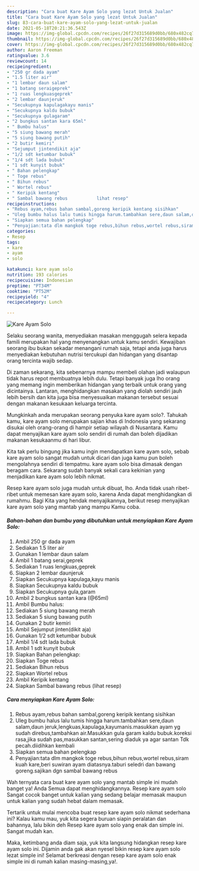 ```yaml
---
description: "Cara buat Kare Ayam Solo yang lezat Untuk Jualan"
title: "Cara buat Kare Ayam Solo yang lezat Untuk Jualan"
slug: 83-cara-buat-kare-ayam-solo-yang-lezat-untuk-jualan
date: 2021-05-18T20:21:36.543Z
image: https://img-global.cpcdn.com/recipes/26f27d315689d0bb/680x482cq70/kare-ayam-solo-foto-resep-utama.jpg
thumbnail: https://img-global.cpcdn.com/recipes/26f27d315689d0bb/680x482cq70/kare-ayam-solo-foto-resep-utama.jpg
cover: https://img-global.cpcdn.com/recipes/26f27d315689d0bb/680x482cq70/kare-ayam-solo-foto-resep-utama.jpg
author: Aaron Freeman
ratingvalue: 3.6
reviewcount: 14
recipeingredient:
- "250 gr dada ayam"
- "1.5 liter air"
- "1 lembar daun salam"
- "1 batang seraigeprek"
- "1 ruas lengkuasgeprek"
- "2 lembar daunjeruk"
- "Secukupnya kapulagakayu manis"
- "Secukupnya kaldu bubuk"
- "Secukupnya gulagaram"
- "2 bungkus santan kara 65ml"
- " Bumbu halus"
- "5 siung bawang merah"
- "5 siung bawang putih"
- "2 butir kemiri"
- "Sejumput jintendikit aja"
- "1/2 sdt ketumbar bubuk"
- "1/4 sdt lada bubuk"
- "1 sdt kunyit bubuk"
- " Bahan pelengkap"
- " Toge rebus"
- " Bihun rebus"
- " Wortel rebus"
- " Keripik kentang"
- " Sambal bawang rebus           lihat resep"
recipeinstructions:
- "Rebus ayam,rebus bahan sambal,goreng keripik kentang sisihkan"
- "Uleg bumbu halus lalu tumis hingga harum.tambahkan sere,daun salam,daun jeruk,lengkuas,kapulaga,kayumanis.masukkan ayam yg sudah direbus,tambahkan air.Masukkan gula garam kaldu bubuk.koreksi rasa,jika sudah pas,masukkan santan,sering diaduk ya agar santan Tdk pecah.diidihkan kembali"
- "Siapkan semua bahan pelengkap"
- "Penyajian:tata dlm mangkok toge rebus,bihun rebus,wortel rebus,siram kuah kare,beri suwiran ayam diatasnya.taburi seledri dan bawang goreng.sajikan dgn sambal bawang rebus"
categories:
- Resep
tags:
- kare
- ayam
- solo

katakunci: kare ayam solo 
nutrition: 193 calories
recipecuisine: Indonesian
preptime: "PT34M"
cooktime: "PT52M"
recipeyield: "4"
recipecategory: Lunch

---
```



![Kare Ayam Solo](https://img-global.cpcdn.com/recipes/26f27d315689d0bb/680x482cq70/kare-ayam-solo-foto-resep-utama.jpg)

Selaku seorang wanita, menyediakan masakan menggugah selera kepada famili merupakan hal yang menyenangkan untuk kamu sendiri. Kewajiban seorang ibu bukan sekadar menangani rumah saja, tetapi anda juga harus menyediakan kebutuhan nutrisi tercukupi dan hidangan yang disantap orang tercinta wajib sedap.

Di zaman  sekarang, kita sebenarnya mampu membeli olahan jadi walaupun tidak harus repot membuatnya lebih dulu. Tetapi banyak juga lho orang yang memang ingin memberikan hidangan yang terbaik untuk orang yang dicintainya. Lantaran, menghidangkan masakan yang diolah sendiri jauh lebih bersih dan kita juga bisa menyesuaikan makanan tersebut sesuai dengan makanan kesukaan keluarga tercinta. 



Mungkinkah anda merupakan seorang penyuka kare ayam solo?. Tahukah kamu, kare ayam solo merupakan sajian khas di Indonesia yang sekarang disukai oleh orang-orang di hampir setiap wilayah di Nusantara. Kamu dapat menyajikan kare ayam solo sendiri di rumah dan boleh dijadikan makanan kesukaanmu di hari libur.

Kita tak perlu bingung jika kamu ingin mendapatkan kare ayam solo, sebab kare ayam solo sangat mudah untuk dicari dan juga kamu pun boleh mengolahnya sendiri di tempatmu. kare ayam solo bisa dimasak dengan beragam cara. Sekarang sudah banyak sekali cara kekinian yang menjadikan kare ayam solo lebih nikmat.

Resep kare ayam solo juga mudah untuk dibuat, lho. Anda tidak usah ribet-ribet untuk memesan kare ayam solo, karena Anda dapat menghidangkan di rumahmu. Bagi Kita yang hendak menyajikannya, berikut resep menyajikan kare ayam solo yang mantab yang mampu Kamu coba.

<!--inarticleads1-->

##### Bahan-bahan dan bumbu yang dibutuhkan untuk menyiapkan Kare Ayam Solo:

1. Ambil 250 gr dada ayam
1. Sediakan 1.5 liter air
1. Gunakan 1 lembar daun salam
1. Ambil 1 batang serai,geprek
1. Sediakan 1 ruas lengkuas,geprek
1. Siapkan 2 lembar daunjeruk
1. Siapkan Secukupnya kapulaga,kayu manis
1. Siapkan Secukupnya kaldu bubuk
1. Siapkan Secukupnya gula,garam
1. Ambil 2 bungkus santan kara (@65ml)
1. Ambil  Bumbu halus:
1. Sediakan 5 siung bawang merah
1. Sediakan 5 siung bawang putih
1. Gunakan 2 butir kemiri
1. Ambil Sejumput jinten(dikit aja)
1. Gunakan 1/2 sdt ketumbar bubuk
1. Ambil 1/4 sdt lada bubuk
1. Ambil 1 sdt kunyit bubuk
1. Siapkan  Bahan pelengkap:
1. Siapkan  Toge rebus
1. Sediakan  Bihun rebus
1. Siapkan  Wortel rebus
1. Ambil  Keripik kentang
1. Siapkan  Sambal bawang rebus           (lihat resep)




<!--inarticleads2-->

##### Cara menyiapkan Kare Ayam Solo:

1. Rebus ayam,rebus bahan sambal,goreng keripik kentang sisihkan
1. Uleg bumbu halus lalu tumis hingga harum.tambahkan sere,daun salam,daun jeruk,lengkuas,kapulaga,kayumanis.masukkan ayam yg sudah direbus,tambahkan air.Masukkan gula garam kaldu bubuk.koreksi rasa,jika sudah pas,masukkan santan,sering diaduk ya agar santan Tdk pecah.diidihkan kembali
1. Siapkan semua bahan pelengkap
1. Penyajian:tata dlm mangkok toge rebus,bihun rebus,wortel rebus,siram kuah kare,beri suwiran ayam diatasnya.taburi seledri dan bawang goreng.sajikan dgn sambal bawang rebus




Wah ternyata cara buat kare ayam solo yang mantab simple ini mudah banget ya! Anda Semua dapat menghidangkannya. Resep kare ayam solo Sangat cocok banget untuk kalian yang sedang belajar memasak maupun untuk kalian yang sudah hebat dalam memasak.

Tertarik untuk mulai mencoba buat resep kare ayam solo nikmat sederhana ini? Kalau kamu mau, yuk kita segera buruan siapin peralatan dan bahannya, lalu bikin deh Resep kare ayam solo yang enak dan simple ini. Sangat mudah kan. 

Maka, ketimbang anda diam saja, yuk kita langsung hidangkan resep kare ayam solo ini. Dijamin anda gak akan nyesel bikin resep kare ayam solo lezat simple ini! Selamat berkreasi dengan resep kare ayam solo enak simple ini di rumah kalian masing-masing,ya!.

